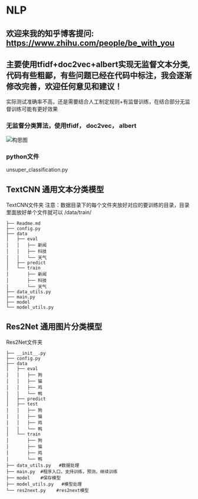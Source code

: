# NLP

## 欢迎来我的知乎博客提问: https://www.zhihu.com/people/be_with_you

## 主要使用tfidf+doc2vec+albert实现无监督文本分类, 代码有些粗鄙，有些问题已经在代码中标注，我会逐渐修改完善，欢迎任何意见和建议！
实际测试准确率不高，还是需要结合人工制定规则+有监督训练，在结合部分无监督训练可能有更好效果

### 无监督分类算法，使用tfidf， doc2vec， albert
![构思图](unsuper.png)
### python文件
unsuper_classification.py


## TextCNN 通用文本分类模型
TextCNN文件夹
注意：数据目录下的每个文件夹放好对应的要训练的目录，目录里面放好单个文件就可以
/data/train/
```
├── Readme.md
├── config.py
├── data
│   ├── eval
│   │   ├── 新闻
│   │   ├── 科技
│   │   └── 天气
│   ├── predict
│   └── train
│       ├── 新闻
│       ├── 科技
│       └── 天气
├── data_utils.py
├── main.py
├── model
└── model_utils.py
```

## Res2Net 通用图片分类模型
Res2Net文件夹
```
├── __init__.py
├── config.py
├── data
│   ├── eval
│   │   ├── 狗
│   │   ├── 猫
│   │   ├── 鸡
│   │   └── 鸭
│   ├── predict
│   ├── test
│   │   ├── 狗
│   │   ├── 猫
│   │   ├── 鸡
│   │   └── 鸭
│   └── train
│       ├── 狗
│       ├── 猫
│       ├── 鸡
│       └── 鸭
├── data_utils.py   #数据处理
├── main.py  #程序入口，支持训练，预测，继续训练
├── model    #保存模型
├── model_utils.py   #模型处理
└── res2next.py    #res2next模型
```
